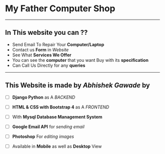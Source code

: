 # My Father Computer Shop
***
## In This website you can ??

-  Send Email To Repair Your **Computer/Laptop**
-  Contact us **Form** in _Website_
-  See What **Services We Offer**
-  You can see the **computer** that you want Buy with its **specification** 
- Can Call Us Directly for any **queries**
---
## This Website is made by _Abhishek Gawade_ by 

- [ ] **Django Python** as A _BACKEND_ 

- [ ] **HTML & CSS with Bootstrap 4** as A _FRONTEND_

- [ ] With **Mysql Database Management System**

- [ ] **Google Email API** for _sending email_

- [ ] **Photoshop** For _editing images_


- [ ] Available in **Mobile** as well as **Desktop** View

